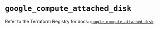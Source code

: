 # `google_compute_attached_disk`

Refer to the Terraform Registry for docs: [`google_compute_attached_disk`](https://registry.terraform.io/providers/hashicorp/google/5.33.0/docs/resources/compute_attached_disk).
